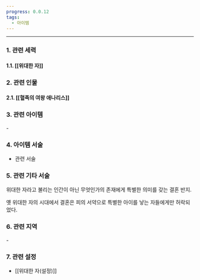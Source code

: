 ```yaml
---
progress: 0.0.12
tags:
  - 아이템
---
```

---
### 1. 관련 세력 
#### 1.1. [[위대한 자]]

### 2. 관련 인물
#### 2.1. [[혈족의 여왕 애나리스]]

### 3. 관련 아이템
\-

### 4. 아이템 서술
- 관련 서술

### 5. 관련 기타 서술
위대한 자라고 불리는 인간이 아닌 무엇인가의 존재에게 특별한 의미를 갖는 결혼 반지.  
  
옛 위대한 자의 시대에서 결혼은 피의 서약으로 특별한 아이를 낳는 자들에게만 허락되었다.

### 6. 관련 지역
\-
### 7. 관련 설정
- [[위대한 자(설정)]]